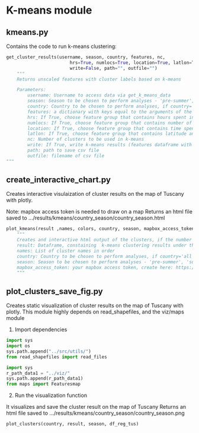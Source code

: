# K-means module


## kmeans.py

Contains the code to run k-means clustering:

```python
get_cluster_results(username, season, country, features, nc,
                        hrs=True, numlocs=True, location=True, latlon=True,
                        write=False, path="", outfile="")
    """
    Returns unscaled features with cluster labels based on k-means

    Parameters:
        username: Username to access data via get_k_means_data
        season: Season to be chosen to perform analyses - 'pre-summer', 'summer', 'post-summer', 'winter', or 'all' for the whole year
        country: Country to be chosen to perform analyses, if country='all', runs on the full data
        features: a dictionary with keys equal to the arguments of the function, values list of df variables (defoult)
        hrs: If True, choose feature group that contains hours spent in Tuscany, hours spent outside Tuscany
        numlocs: If True, choose feature group that contains number of locations and number of unique locations visited in Tuscany and Italy
        location: If True, choose feature group that contains time spent (in mumtiples of ) at the locations with respective features, including landscape, cities visited, and total number of attactions visited.
        latlon: If True, choose feature group that contains latitude and longitude of average location, most visited location, start and end location, and standard deviation of all lat/lon
        nc: Number of clusters to be used in k-means
        write: If True, write k-means results (features dataframe with cluster labels) to csv file
        path: path to save csv file
        outfile: filename of csv file
"""
```

## create_interactive_chart.py

Creates interactive visulaization of cluster results on the map of Tuscany with plotly.

Note: mapbox access token is needed to draw on a map
Returns an html file saved to .../results/kmeans/country_season/country_season.html

```python
plot_kmeans(result ,names, colors, country, season, mapbox_access_token)
    """
    Creates and interactive html output of the clusters, if the number of points is more 100K randomly sample 50K of them
    result: Dataframe, constaining  k-means clustering results under the column 'label'
    names: List of cluster names in order
    country: Country to be chosen to perform analyses, if country='all', runs on the full data
    season: Season to be chosen to perform analyses - 'pre-summer', 'summer', 'post-summer', 'winter', or 'all' for the whole year
    mapbox_access_token: your mapbox access token, create here: https://www.mapbox.com/help/how-access-tokens-work/
    """
```

## plot_clusters_save_fig.py

Creates static visualization of cluster results on the map of Tuscany with plotly.
This module highly depends on read_shapefiles, and the viz/maps module

1) Import dependencies
```python
import sys
import os
sys.path.append("../src/utils/")
from read_shapefiles import read_files

import sys
r_path_data1 = "../viz/"
sys.path.append(r_path_data1)
from maps import Featuresmap

```
2) Run the visualization function

It visualizes and save the cluster result on the map of Tuscany
Returns an html file saved to .../results/kmeans/country_season/country_season.png

```python
plot_clusters(country, result, season, df_reg_tus)
```
